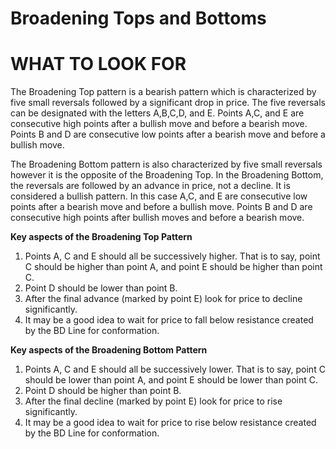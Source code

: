 # Broadening Tops and Bottoms


# WHAT TO LOOK FOR

The Broadening Top pattern is a bearish pattern which is characterized by five small reversals followed by a significant drop in price. The five reversals can be designated with the letters A,B,C,D, and E. Points A,C, and E are consecutive high points after a bullish move and before a bearish move. Points B and D are consecutive low points after a bearish move and before a bullish move.

The Broadening Bottom pattern is also characterized by five small reversals however it is the opposite of the Broadening Top. In the Broadening Bottom, the reversals are followed by an advance in price, not a decline. It is considered a bullish pattern. In this case A,C, and E are consecutive low points after a bearish move and before a bullish move. Points B and D are consecutive high points after bullish moves and before a bearish move.

**Key aspects of the Broadening Top Pattern**

1.  Points A, C and E should all be successively higher. That is to say, point C should be higher than point A, and point E should be higher than point C.
2.  Point D should be lower than point B.
3.  After the final advance (marked by point E) look for price to decline significantly.
4.  It may be a good idea to wait for price to fall below resistance created by the BD Line for conformation.

**Key aspects of the Broadening Bottom Pattern**

1.  Points A, C and E should all be successively lower. That is to say, point C should be lower than point A, and point E should be lower than point C.
2.  Point D should be higher than point B.
3.  After the final decline (marked by point E) look for price to rise significantly.
4.  It may be a good idea to wait for price to rise below resistance created by the BD Line for conformation.